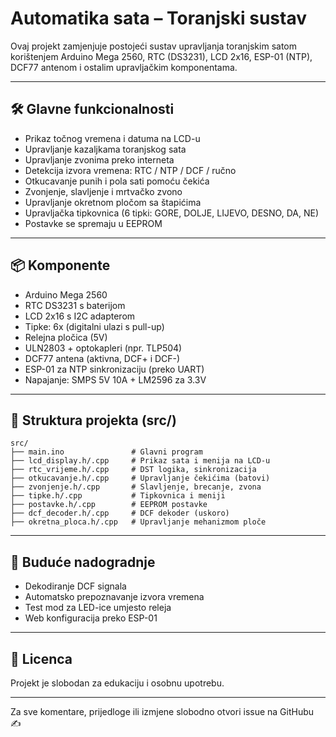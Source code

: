 # Automatika sata – Toranjski sustav

Ovaj projekt zamjenjuje postojeći sustav upravljanja toranjskim satom korištenjem Arduino Mega 2560, RTC (DS3231), LCD 2x16, ESP-01 (NTP), DCF77 antenom i ostalim upravljačkim komponentama.

---

## 🛠️ Glavne funkcionalnosti

- Prikaz točnog vremena i datuma na LCD-u
- Upravljanje kazaljkama toranjskog sata
- Upravljanje zvonima preko interneta
- Detekcija izvora vremena: RTC / NTP / DCF / ručno
- Otkucavanje punih i pola sati pomoću čekića
- Zvonjenje, slavljenje i mrtvačko zvono
- Upravljanje okretnom pločom sa štapićima
- Upravljačka tipkovnica (6 tipki: GORE, DOLJE, LIJEVO, DESNO, DA, NE)
- Postavke se spremaju u EEPROM

---

## 📦 Komponente

- Arduino Mega 2560
- RTC DS3231 s baterijom
- LCD 2x16 s I2C adapterom
- Tipke: 6x (digitalni ulazi s pull-up)
- Relejna pločica (5V)
- ULN2803 + optokapleri (npr. TLP504)
- DCF77 antena (aktivna, DCF+ i DCF-)
- ESP-01 za NTP sinkronizaciju (preko UART)
- Napajanje: SMPS 5V 10A + LM2596 za 3.3V

---

## 📁 Struktura projekta (src/)

```
src/
├── main.ino               # Glavni program
├── lcd_display.h/.cpp     # Prikaz sata i menija na LCD-u
├── rtc_vrijeme.h/.cpp     # DST logika, sinkronizacija
├── otkucavanje.h/.cpp     # Upravljanje čekićima (batovi)
├── zvonjenje.h/.cpp       # Slavljenje, brecanje, zvona
├── tipke.h/.cpp           # Tipkovnica i meniji
├── postavke.h/.cpp        # EEPROM postavke
├── dcf_decoder.h/.cpp     # DCF dekoder (uskoro)
├── okretna_ploca.h/.cpp   # Upravljanje mehanizmom ploče
```

---

## 🔄 Buduće nadogradnje

- Dekodiranje DCF signala
- Automatsko prepoznavanje izvora vremena
- Test mod za LED-ice umjesto releja
- Web konfiguracija preko ESP-01

---

## 📝 Licenca

Projekt je slobodan za edukaciju i osobnu upotrebu.

---

Za sve komentare, prijedloge ili izmjene slobodno otvori issue na GitHubu ✍️
